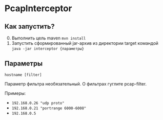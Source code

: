 # PcapInterceptor

## Как запустить?

0. Выполнить цель maven `mvn install`
0. Запустить сформированный jar-архив из директории target командой `java -jar interceptor {параметры}`

## Параметры

`hostname [filter]`

Параметр фильтра необязательный. О фильтрах гуглите pcap-filter.

Примеры:
- `192.168.0.26 "udp proto"`
- `192.168.0.21 "portrange 6000-6008"`
- `192.168.0.5`